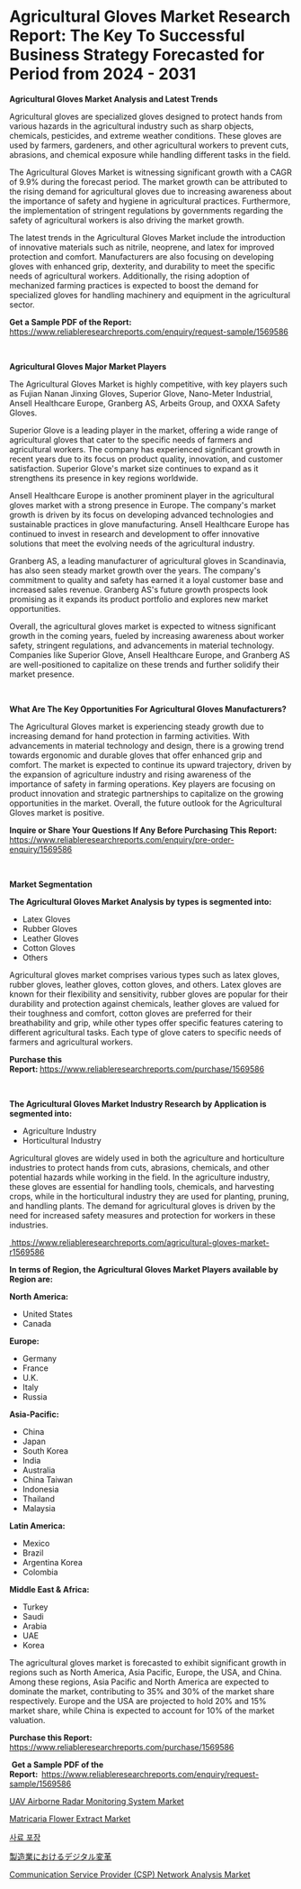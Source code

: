 <p><h1>Agricultural Gloves Market Research Report: The Key To Successful Business Strategy Forecasted for Period from 2024 - 2031</h1></p><p><strong>Agricultural Gloves Market Analysis and Latest Trends</strong></p>
<p><p>Agricultural gloves are specialized gloves designed to protect hands from various hazards in the agricultural industry such as sharp objects, chemicals, pesticides, and extreme weather conditions. These gloves are used by farmers, gardeners, and other agricultural workers to prevent cuts, abrasions, and chemical exposure while handling different tasks in the field.</p><p>The Agricultural Gloves Market is witnessing significant growth with a CAGR of 9.9% during the forecast period. The market growth can be attributed to the rising demand for agricultural gloves due to increasing awareness about the importance of safety and hygiene in agricultural practices. Furthermore, the implementation of stringent regulations by governments regarding the safety of agricultural workers is also driving the market growth.</p><p>The latest trends in the Agricultural Gloves Market include the introduction of innovative materials such as nitrile, neoprene, and latex for improved protection and comfort. Manufacturers are also focusing on developing gloves with enhanced grip, dexterity, and durability to meet the specific needs of agricultural workers. Additionally, the rising adoption of mechanized farming practices is expected to boost the demand for specialized gloves for handling machinery and equipment in the agricultural sector.</p></p>
<p><strong>Get a Sample PDF of the Report:&nbsp;</strong> <a href="https://www.reliableresearchreports.com/enquiry/request-sample/1569586">https://www.reliableresearchreports.com/enquiry/request-sample/1569586</a></p>
<p>&nbsp;</p>
<p><strong>Agricultural Gloves Major Market Players</strong></p>
<p><p>The Agricultural Gloves Market is highly competitive, with key players such as Fujian Nanan Jinxing Gloves, Superior Glove, Nano-Meter Industrial, Ansell Healthcare Europe, Granberg AS, Arbeits Group, and OXXA Safety Gloves.</p><p>Superior Glove is a leading player in the market, offering a wide range of agricultural gloves that cater to the specific needs of farmers and agricultural workers. The company has experienced significant growth in recent years due to its focus on product quality, innovation, and customer satisfaction. Superior Glove's market size continues to expand as it strengthens its presence in key regions worldwide.</p><p>Ansell Healthcare Europe is another prominent player in the agricultural gloves market with a strong presence in Europe. The company's market growth is driven by its focus on developing advanced technologies and sustainable practices in glove manufacturing. Ansell Healthcare Europe has continued to invest in research and development to offer innovative solutions that meet the evolving needs of the agricultural industry.</p><p>Granberg AS, a leading manufacturer of agricultural gloves in Scandinavia, has also seen steady market growth over the years. The company's commitment to quality and safety has earned it a loyal customer base and increased sales revenue. Granberg AS's future growth prospects look promising as it expands its product portfolio and explores new market opportunities.</p><p>Overall, the agricultural gloves market is expected to witness significant growth in the coming years, fueled by increasing awareness about worker safety, stringent regulations, and advancements in material technology. Companies like Superior Glove, Ansell Healthcare Europe, and Granberg AS are well-positioned to capitalize on these trends and further solidify their market presence.</p></p>
<p>&nbsp;</p>
<p><strong>What Are The Key Opportunities For Agricultural Gloves Manufacturers?</strong></p>
<p><p>The Agricultural Gloves market is experiencing steady growth due to increasing demand for hand protection in farming activities. With advancements in material technology and design, there is a growing trend towards ergonomic and durable gloves that offer enhanced grip and comfort. The market is expected to continue its upward trajectory, driven by the expansion of agriculture industry and rising awareness of the importance of safety in farming operations. Key players are focusing on product innovation and strategic partnerships to capitalize on the growing opportunities in the market. Overall, the future outlook for the Agricultural Gloves market is positive.</p></p>
<p><strong>Inquire or Share Your Questions If Any Before Purchasing This Report:</strong> <a href="https://www.reliableresearchreports.com/enquiry/pre-order-enquiry/1569586">https://www.reliableresearchreports.com/enquiry/pre-order-enquiry/1569586</a></p>
<p>&nbsp;</p>
<p><strong>Market Segmentation</strong></p>
<p><strong>The Agricultural Gloves Market Analysis by types is segmented into:</strong></p>
<p><ul><li>Latex Gloves</li><li>Rubber Gloves</li><li>Leather Gloves</li><li>Cotton Gloves</li><li>Others</li></ul></p>
<p><p>Agricultural gloves market comprises various types such as latex gloves, rubber gloves, leather gloves, cotton gloves, and others. Latex gloves are known for their flexibility and sensitivity, rubber gloves are popular for their durability and protection against chemicals, leather gloves are valued for their toughness and comfort, cotton gloves are preferred for their breathability and grip, while other types offer specific features catering to different agricultural tasks. Each type of glove caters to specific needs of farmers and agricultural workers.</p></p>
<p><strong>Purchase this Report:&nbsp;</strong><a href="https://www.reliableresearchreports.com/purchase/1569586">https://www.reliableresearchreports.com/purchase/1569586</a></p>
<p>&nbsp;</p>
<p><strong>The Agricultural Gloves Market Industry Research by Application is segmented into:</strong></p>
<p><ul><li>Agriculture Industry</li><li>Horticultural Industry</li></ul></p>
<p><p>Agricultural gloves are widely used in both the agriculture and horticulture industries to protect hands from cuts, abrasions, chemicals, and other potential hazards while working in the field. In the agriculture industry, these gloves are essential for handling tools, chemicals, and harvesting crops, while in the horticultural industry they are used for planting, pruning, and handling plants. The demand for agricultural gloves is driven by the need for increased safety measures and protection for workers in these industries.</p></p>
<p><a href="https://www.reliableresearchreports.com/agricultural-gloves-market-r1569586">&nbsp;https://www.reliableresearchreports.com/agricultural-gloves-market-r1569586</a></p>
<p><strong>In terms of Region, the Agricultural Gloves Market Players available by Region are:</strong></p>
<p>
    <p> <strong> North America: </strong>
        <ul>
            <li>United States</li>
            <li>Canada</li>
        </ul>
        </p> 
    <p> <strong> Europe: </strong>
        <ul>
            <li>Germany</li>
            <li>France</li>
            <li>U.K.</li>
            <li>Italy</li>
            <li>Russia</li>
        </ul>
        </p> 
    <p> <strong> Asia-Pacific: </strong>
        <ul>
            <li>China</li>
            <li>Japan</li>
            <li>South Korea</li>
            <li>India</li>
            <li>Australia</li>
            <li>China Taiwan</li>
            <li>Indonesia</li>
            <li>Thailand</li>
            <li>Malaysia</li>
        </ul>
        </p> 
    <p> <strong> Latin America: </strong>
        <ul>
            <li>Mexico</li>
            <li>Brazil</li>
            <li>Argentina Korea</li>
            <li>Colombia</li>
        </ul>
        </p> 
    <p> <strong> Middle East & Africa: </strong>
        <ul>
            <li>Turkey</li>
            <li>Saudi</li>
            <li>Arabia</li>
            <li>UAE</li>
            <li>Korea</li>
        </ul>
    </p>
    </p>
<p><p>The agricultural gloves market is forecasted to exhibit significant growth in regions such as North America, Asia Pacific, Europe, the USA, and China. Among these regions, Asia Pacific and North America are expected to dominate the market, contributing to 35% and 30% of the market share respectively. Europe and the USA are projected to hold 20% and 15% market share, while China is expected to account for 10% of the market valuation.</p></p>
<p><strong>Purchase this Report: </strong><a href="https://www.reliableresearchreports.com/purchase/1569586">https://www.reliableresearchreports.com/purchase/1569586</a></p>
<p>&nbsp;<strong>Get a Sample PDF of the Report:&nbsp;&nbsp;</strong><a href="https://www.reliableresearchreports.com/enquiry/request-sample/1569586">https://www.reliableresearchreports.com/enquiry/request-sample/1569586</a></p>
<p><strong></strong></p>
<p><p><a href="https://issuu.com/reportprime-2/docs/uav-airborne-radar-monitoring-system-market-size-2">UAV Airborne Radar Monitoring System Market</a></p><p><a href="https://medium.com/@caseywiza1946/navigating-the-global-matricaria-flower-extract-market-landscape-trends-forecasts-and-impact-701b180adbdf">Matricaria Flower Extract Market</a></p><p><a href="https://github.com/laholand/Market-Research-Report-List-4/blob/main/8651811185585.md">사료 포장</a></p><p><a href="https://github.com/mohamedbakry57/Market-Research-Report-List-5/blob/main/2203419182859.md">製造業におけるデジタル変革</a></p><p><a href="https://github.com/velmabcooper52024/Market-Research-Report-List-1/blob/main/communication-service-provider-csp-network-analysis-market.md">Communication Service Provider (CSP) Network Analysis Market</a></p></p>